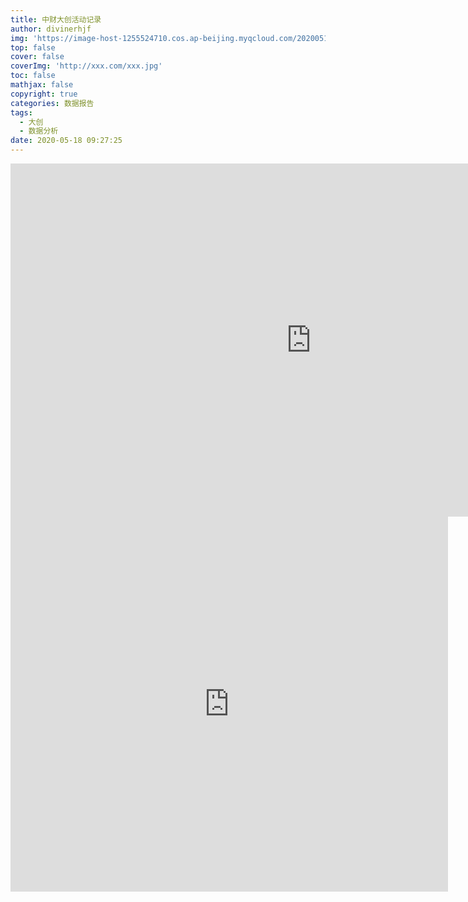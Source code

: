 ```yaml
---
title: 中财大创活动记录
author: divinerhjf
img: 'https://image-host-1255524710.cos.ap-beijing.myqcloud.com/20200518093333.png'
top: false
cover: false
coverImg: 'http://xxx.com/xxx.jpg'
toc: false
mathjax: false
copyright: true
categories: 数据报告
tags:
  - 大创
  - 数据分析
date: 2020-05-18 09:27:25
---
```



<iframe src="https://onedrive.live.com/embed?cid=2D084BC390E48751&amp;resid=2D084BC390E48751%2133181&amp;authkey=ABEGAVR21xUQeWs&amp;em=2&amp;wdAr=1.7777777777777777" width="962px" height="565px" frameborder="0">这是嵌入 <a target="_blank" href="https://office.com">Microsoft Office</a> 演示文稿，由 <a target="_blank" href="https://office.com/webapps">Office</a> 提供支持。</iframe>


<iframe width="700" height="600" frameborder="0" scrolling="no" src="https://onedrive.live.com/embed?resid=2D084BC390E48751%2133183&authkey=%21AK_lwr54N4Z3l4E&em=2&wdAllowInteractivity=False&wdHideGridlines=True&wdHideHeaders=True&wdDownloadButton=True&wdInConfigurator=True"></iframe>